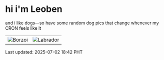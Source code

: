 # hi i'm Leoben

and i like dogs—so have some random dog pics that change whenever my CRON feels like it

|  |  |
|--------|----------|
| ![Borzoi](https://random-dog-vercel.vercel.app/api/random-borzoi?v=1751452962) | ![Labrador](https://random-dog-vercel.vercel.app/api/random-labrador?v=1751452962) |

Last updated: 2025-07-02 18:42 PHT
